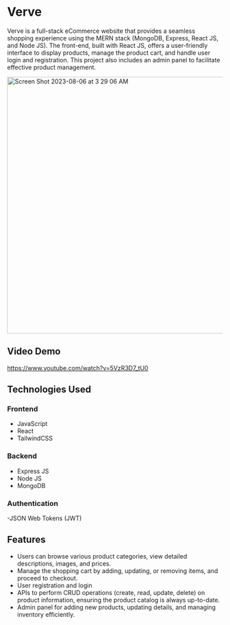 # Verve 

Verve is a full-stack eCommerce website that provides a seamless shopping experience using the MERN stack (MongoDB, Express, React JS, and Node JS). The front-end, built with React JS, offers a user-friendly interface to display products, manage the product cart, and handle user login and registration. This project also includes an admin panel to facilitate effective product management.


<img width="600" alt="Screen Shot 2023-08-06 at 3 29 06 AM" src="https://github.com/istumps/Verve/assets/90006484/b5fba27f-6c53-4f59-8dd3-b9a2a166770a">


## Video Demo 

https://www.youtube.com/watch?v=5VzR3D7_tU0 



## Technologies Used

### Frontend

- JavaScript
- React
- TailwindCSS


### Backend

- Express JS
- Node JS
- MongoDB


### Authentication

-JSON Web Tokens (JWT)


## Features

- Users can browse various product categories, view detailed descriptions, images, and prices.
- Manage the shopping cart by adding, updating, or removing items, and proceed to checkout.
- User registration and login
- APIs to perform CRUD operations (create, read, update, delete) on product information, ensuring the product catalog is always up-to-date.
- Admin panel for adding new products, updating details, and managing inventory efficiently.

